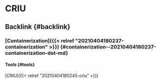 # CRIU


## Backlink {#backlink}


### [Containerization]({{< relref "20210404180237-containerization" >}}) {#containerization--20210404180237-containerization-dot-md}


#### Tools {#tools}

[CRIU]({{< relref "20210404180245-criu" >}})
